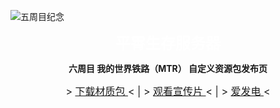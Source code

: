 ![五周目纪念](https://github.com/Azure-Network/Azure-MTR-Custom-Pack/blob/main/top.png?raw=true)

<p align="center">
    <font size=5>
        <b>
            <span style="color:white;">
                平霄生存服务器
            </span>
        </b>
    </font>
</p>

<p align="center">
    <b>
        六周目 我的世界铁路（MTR） 自定义资源包发布页
    </b>
</p>

<p align="center">
    <font size=3>
        >
        <a href="https://codeload.github.com/Azure-Network/Azure-MTR-Custom-Pack/zip/refs/heads/main">
            下载材质包
        </a> < | >
        <a href="https://www.bilibili.com/video/BV1AW4y1j7xM">
            观看宣传片
        </a> < | >
        <a href="https://afdian.net/a/AzureMC">
            爱发电
        </a>
        <
    </font>
</a>

